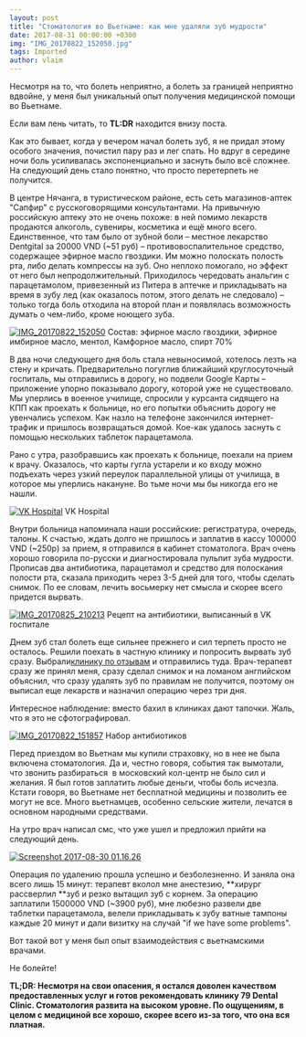 ```yaml
---
layout: post
title: "Стоматология во Вьетнаме: как мне удаляли зуб мудрости"
date: 2017-08-31 00:00:00 +0300
img: "IMG_20170822_152050.jpg"
tags: Imported
author: vlaim
---
```


Несмотря на то, что болеть неприятно, а болеть за границей неприятно вдвойне, у меня был уникальный опыт получения медицинской помощи во Вьетнаме. ​

​Если вам лень читать, то **TL:DR** находится внизу поста.

Как это бывает, когда у вечером начал болеть зуб, я не придал этому особого значения, почистил пару раз и лег спать. Но вдруг в середине ночи боль усиливалась экспоненциально и заснуть было всё сложнее. На следующий день стало понятно, что просто перетерпеть не получится.

В центре Нячанга, в туристическом районе, есть сеть магазинов-аптек "Сапфир" с русскоговорящими консультантами. На привычную российскую аптеку это не очень похоже: в ней помимо лекарств продаются алкоголь, сувениры, косметика и ещё много всего. Единственное, что там было от зубной боли – местное лекарство Dentgital за 20000 VND (~51 руб) – противовоспалительное средство, содержащее эфирное масло гвоздики. Им можно полоскать полость рта, либо делать компрессы на зуб. Оно неплохо помогало, но эффект от него был непродолжительный. Приходилось чередовать анальгин с парацетамолом, привезенный из Питера в аптечке и прикладывать на время в зубу лед (как оказалось потом, этого делать не следовало) – только тогда боль отходила на второй план и появлялась возможность думать о чем-либо, кроме ноющего зуба.

[![IMG_20170822_152050](/blog/assets/img/IMG_20170822_152050.jpg)](/blog/assets/img/IMG_20170822_152050.jpg) Состав: эфирное масло гвоздики, эфирное имбирное масло, ментол, Камфорное масло, спирт 70%

В два ночи следующего дня боль стала невыносимой, хотелось лезть на стену и кричать. Предварительно погуглив ближайший круглосуточный госпиталь, мы отправились в дорогу, но подвели Google Карты – приложение упорно показывало дорогу, которой уже не существовало. Мы уперлись в военное училище, спросили у курсанта сидящего на КПП как проехать к больнице, но его попытки объяснить дорогу не увенчались успехом. Как назло на телефоне закончился интернет-трафик и пришлось возвращаться домой. Кое-как удалось заснуть с помощью нескольких таблеток парацетамола.

Рано с утра, разобравшись как проехать к больнице, поехали на прием к врачу. Оказалось, что карты гугла устарели и ко входу можно подъехать через узкий переулок параллельной улицы от училища, в которое мы уперлись накануне. Во тьме ночи мы бы никогда его не нашли.

[![VK Hospital](/blog/assets/img/vkhospital.png)](/blog/assets/img/vkhospital.png) VK Hospital

Внутри больница напоминала наши российские: регистратура, очередь, талоны. К счастью, ждать долго не пришлось и заплатив в кассу 100000 VND (~250р) за прием, я отправился в кабинет стоматолога. Врач очень хорошо говорила по-русски и диагностировала пульпит зуба мудрости. Прописав два антибиотика, парацетамол и средство для полоскания полости рта, сказала приходить через 3-5 дней для того, чтобы сделать снимок. По ее словам, лечить восьмерку нет смысла и скорее всего придется вырвать.

[![IMG_20170825_210213](/blog/assets/img/IMG_20170825_210213.jpg)](/blog/assets/img/IMG_20170825_210213.jpg) Рецепт на антибиотики, выписанный в VK госпитале

Днем зуб стал болеть еще сильнее прежнего и сил терпеть просто не осталось. Решили поехать в частную клинику и попросить вырвать зуб сразу. Выбрали[клинику по отзывам](https://www.facebook.com/pages/Nha-Khoa-79/221829608027774) и отправились туда. Врач-терапевт сразу же принял меня, сразу сделал снимок и на ломаном английском объяснил, что сразу удалять зуб по правилам не получится, поэтому он выписал еще лекарств и назначил операцию через три дня.

Интересное наблюдение: вместо бахил в клиниках дают тапочки. Жаль, что я это не сфотографировал.

[![IMG_20170822_151857](/blog/assets/img/IMG_20170822_151857.jpg)](/blog/assets/img/IMG_20170822_151857.jpg) Набор антибиотиков

Перед приездом во Вьетнам мы купили страховку, но в нее не была включена стоматология. Да и, честно говоря, события так вымотали, что звонить разбираться  в московский кол-центр не было сил и желания. Я был готов заплатить любые деньги, чтобы боль исчезла. Кстати говоря, во Вьетнаме нет бесплатной медицины и позволить ее могут не все. Много вьетнамцев, особенно сельские жители, лечатся в основном народными средствами.

На утро врач написал смс, что уже ушел и предложил прийти на следующий день.

[![Screenshot 2017-08-30 01.16.26](/blog/assets/img/Screenshot-2017-08-30-01.16.26.png)](/blog/assets/img/Screenshot-2017-08-30-01.16.26.png)

Операция по удалению прошла успешно и безболезненно. И заняла она всего лишь 15 минут: терапевт вколол мне анестезию, **<span style="font-weight: 400;">хирург рассверлил </span>**зуб и резко вытащил зуб с корнем. За операцию заплатили 1500000 VND (~3900 руб), мне любезно развели две таблетки парацетамола, велели прикладывать к зубу ватные тампоны каждые 20 минут и дали визитку на случай "if we have some problems".

Вот такой вот у меня был опыт взаимодействия с вьетнамскими врачами.

Не болейте!

**TL;DR: Несмотря на свои опасения, я остался доволен качеством предоставленных услуг и готов рекомендовать клинику 79 Dental Clinic. Стоматология развита на высоком уровне. По ощущениям, в целом с медициной все хорошо, скорее всего из-за того, что она вся платная.**
